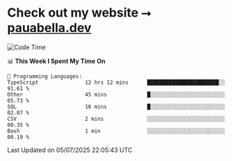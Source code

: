 # Check out my website ⭢ [pauabella.dev](https://pauabella.dev)

<!--START_SECTION:waka-->
![Code Time](http://img.shields.io/badge/Code%20Time-4%2C572%20hrs%2016%20mins-blue)

📊 **This Week I Spent My Time On** 

```text
💬 Programming Languages: 
TypeScript               12 hrs 12 mins      ███████████████████████░░   91.61 % 
Other                    45 mins             █░░░░░░░░░░░░░░░░░░░░░░░░   05.73 % 
SQL                      16 mins             █░░░░░░░░░░░░░░░░░░░░░░░░   02.07 % 
CSV                      2 mins              ░░░░░░░░░░░░░░░░░░░░░░░░░   00.35 % 
Bash                     1 min               ░░░░░░░░░░░░░░░░░░░░░░░░░   00.19 % 
```


 Last Updated on 05/07/2025 22:05:43 UTC
<!--END_SECTION:waka-->
